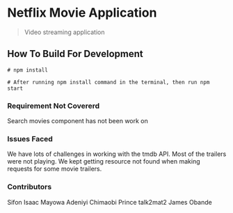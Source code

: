 # Netflix Movie Application

> Video streaming application

## How To Build For Development

```
# npm install

# After running npm install command in the terminal, then run npm start

```

### Requirement Not Covererd

Search movies component has not been work on

### Issues Faced

We have lots of challenges in working with the tmdb API. Most of the trailers were not playing. We kept getting resource not found when making requests for some movie trailers.

### Contributors

Sifon Isaac
Mayowa Adeniyi
Chimaobi Prince
talk2mat2
James Obande
